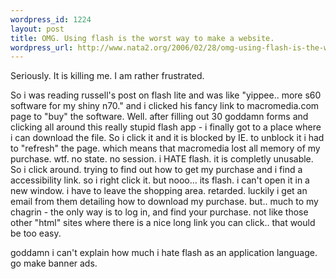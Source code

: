 ```yaml
--- 
wordpress_id: 1224
layout: post
title: OMG. Using flash is the worst way to make a website.
wordpress_url: http://www.nata2.org/2006/02/28/omg-using-flash-is-the-worst-way-to-make-a-website/
---
```

Seriously. It is killing me. I am rather frustrated. 

So i was reading russell's post on flash lite and was like "yippee.. more s60 software for my shiny n70." and i clicked his fancy link to macromedia.com page to "buy" the software. Well. after filling out 30 goddamn forms and clicking all around this really stupid flash app - i finally got to a place where i can download the file. So i click it and it is blocked by IE. to unblock it i had to "refresh" the page. which means that macromedia lost all memory of my purchase. wtf. no state. no session. i HATE flash. it is completly unusable. So i click around. trying to find out how to get my purchase and i find a accessibility link. so i right click it. but nooo... its flash. i can't open it in a new window. i have to leave the shopping area. retarded. luckily i get an email from them detailing how to download my purchase. but.. much to my chagrin - the only way is to log in, and find your purchase. not like those other "html" sites where there is a nice long link you can click.. that would be too easy. 

goddamn i can't explain how much i hate flash as an application language. go make banner ads. 
